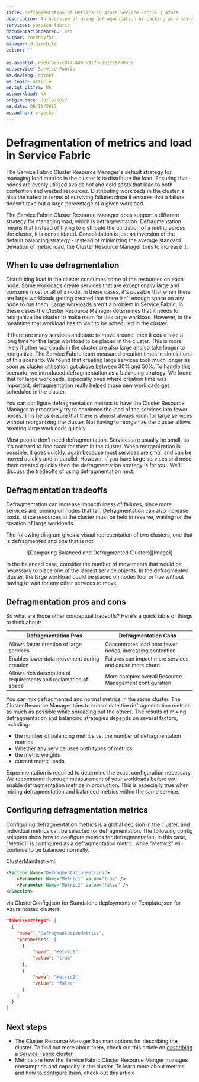```yaml
---
title: Defragmentation of Metrics in Azure Service Fabric | Azure
description: An overview of using defragmentation or packing as a strategy for metrics in Service Fabric
services: service-fabric
documentationcenter: .net
author: rockboyfor
manager: digimobile
editor: ''

ms.assetid: e5ebfae5-c8f7-4d6c-9173-3e22a9730552
ms.service: Service-Fabric
ms.devlang: dotnet
ms.topic: article
ms.tgt_pltfrm: NA
ms.workload: NA
origin.date: 08/18/2017
ms.date: 09/11/2017
ms.author: v-yeche
---
```


# Defragmentation of metrics and load in Service Fabric
The Service Fabric Cluster Resource Manager's default strategy for managing load metrics in the cluster is to distribute the load. Ensuring that nodes are evenly utilized avoids hot and cold spots that lead to both contention and wasted resources. Distributing workloads in the cluster is also the safest in terms of surviving failures since it ensures that a failure doesn't take out a large percentage of a given workload. 

The Service Fabric Cluster Resource Manager does support a different strategy for managing load, which is defragmentation. Defragmentation means that instead of trying to distribute the utilization of a metric across the cluster, it is consolidated. Consolidation is just an inversion of the default balancing strategy - instead of minimizing the average standard deviation of metric load, the Cluster Resource Manager tries to increase it.

## When to use defragmentation
Distributing load in the cluster consumes some of the resources on each node. Some workloads create services that are exceptionally large and consume most or all of a node. In these cases, it's possible that when there are large workloads getting created that there isn't enough space on any node to run them. Large workloads aren't a problem in Service Fabric; in these cases the Cluster Resource Manager determines that it needs to reorganize the cluster to make room for this large workload. However, in the meantime that workload has to wait to be scheduled in the cluster.

If there are many services and state to move around, then it could take a long time for the large workload to be placed in the cluster. This is more likely if other workloads in the cluster are also large and so take longer to reorganize. The Service Fabric team measured creation times in simulations of this scenario. We found that creating large services took much longer as soon as cluster utilization got above between 30% and 50%. To handle this scenario, we introduced defragmentation as a balancing strategy. We found that for large workloads, especially ones where creation time was important, defragmentation really helped those new workloads get scheduled in the cluster.

You can configure defragmentation metrics to have the Cluster Resource Manager to proactively try to condense the load of the services into fewer nodes. This helps ensure that there is almost always room for large services without reorganizing the cluster. Not having to reorganize the cluster allows creating large workloads quickly.

Most people don't need defragmentation. Services are usually be small, so it's not hard to find room for them in the cluster. When reorganization is possible, it goes quickly, again because most services are small and can be moved quickly and in parallel. However, if you have large services and need them created quickly then the defragmentation strategy is for you. We'll discuss the tradeoffs of using defragmentation next. 

## Defragmentation tradeoffs
Defragmentation can increase impactfulness of failures, since more services are running on nodes that fail. Defragmentation can also increase costs, since resources in the cluster must be held in reserve, waiting for the creation of large workloads.

The following diagram gives a visual representation of two clusters, one that is defragmented and one that is not. 

<center>
![Comparing Balanced and Defragmented Clusters][Image1]
</center>

In the balanced case, consider the number of movements that would be necessary to place one of the largest service objects. In the defragmented cluster, the large workload could be placed on nodes four or five without having to wait for any other services to move.

## Defragmentation pros and cons
So what are those other conceptual tradeoffs? Here's a quick table of things to think about:

| Defragmentation Pros | Defragmentation Cons |
| --- | --- |
| Allows faster creation of large services |Concentrates load onto fewer nodes, increasing contention |
| Enables lower data movement during creation |Failures can impact more services and cause more churn |
| Allows rich description of requirements and reclamation of space |More complex overall Resource Management configuration |

You can mix defragmented and normal metrics in the same cluster. The Cluster Resource Manager tries to consolidate the defragmentation metrics as much as possible while spreading out the others. The results of mixing defragmentation and balancing strategies depends on several factors, including:
  - the number of balancing metrics vs. the number of defragmentation metrics
  - Whether any service uses both types of metrics 
  - the metric weights
  - current metric loads

Experimentation is required to determine the exact configuration necessary. We recommend thorough measurement of your workloads before you enable defragmentation metrics in production. This is especially true when mixing defragmentation and balanced metrics within the same service. 

## Configuring defragmentation metrics
Configuring defragmentation metrics is a global decision in the cluster, and individual metrics can be selected for defragmentation. The following config snippets show how to configure metrics for defragmentation. In this case, "Metric1" is configured as a defragmentation metric, while "Metric2" will continue to be balanced normally. 

ClusterManifest.xml:

```xml
<Section Name="DefragmentationMetrics">
    <Parameter Name="Metric1" Value="true" />
    <Parameter Name="Metric2" Value="false" />
</Section>
```

via ClusterConfig.json for Standalone deployments or Template.json for Azure hosted clusters:

```json
"fabricSettings": [
  {
    "name": "DefragmentationMetrics",
    "parameters": [
      {
          "name": "Metric1",
          "value": "true"
      },
      {
          "name": "Metric2",
          "value": "false"
      }
    ]
  }
]
```

## Next steps
- The Cluster Resource Manager has man options for describing the cluster. To find out more about them, check out this article on [describing a Service Fabric cluster](service-fabric-cluster-resource-manager-cluster-description.md)
- Metrics are how the Service Fabric Cluster Resource Manger manages consumption and capacity in the cluster. To learn more about metrics and how to configure them, check out [this article](service-fabric-cluster-resource-manager-metrics.md)

[Image1]:./media/service-fabric-cluster-resource-manager-defragmentation-metrics/balancing-defrag-compared.png

<!--Update_Description: update meta properties, wording update-->